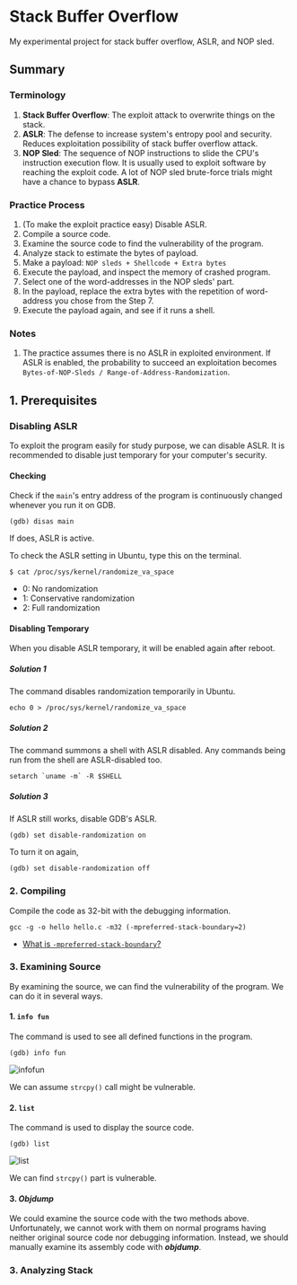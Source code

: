 # Stack Buffer Overflow
My experimental project for stack buffer overflow, ASLR, and NOP sled.

## Summary
### Terminology
1. **Stack Buffer Overflow**: The exploit attack to overwrite things on the stack.
2. **ASLR**: The defense to increase system's entropy pool and security. Reduces exploitation possibility of stack buffer overflow attack.
3. **NOP Sled**: The sequence of NOP instructions to slide the CPU's instruction execution flow. It is usually used to exploit software by reaching the exploit code. A lot of NOP sled brute-force trials might have a chance to bypass **ASLR**.

### Practice Process
1. (To make the exploit practice easy) Disable ASLR.
2. Compile a source code.
3. Examine the source code to find the vulnerability of the program.
4. Analyze stack to estimate the bytes of payload.
5. Make a payload: `NOP sleds + Shellcode + Extra bytes`
6. Execute the payload, and inspect the memory of crashed program.
7. Select one of the word-addresses in the NOP sleds' part.
8. In the payload, replace the extra bytes with the repetition of word-address you chose from the Step 7.
9. Execute the payload again, and see if it runs a shell.

### Notes
1. The practice assumes there is no ASLR in exploited environment. If ASLR is enabled, the probability to succeed an exploitation becomes `Bytes-of-NOP-Sleds / Range-of-Address-Randomization`.

## 1. Prerequisites
### Disabling ASLR
To exploit the program easily for study purpose, we can disable ASLR. It is recommended to disable just temporary for your computer's security.

#### Checking
Check if the `main`'s entry address of the program is continuously changed whenever you run it on GDB.

    (gdb) disas main

If does, ASLR is active.

To check the ASLR setting in Ubuntu, type this on the terminal.
      
    $ cat /proc/sys/kernel/randomize_va_space

* 0: No randomization
* 1: Conservative randomization
* 2: Full randomization

#### Disabling Temporary
When you disable ASLR temporary, it will be enabled again after reboot.

##### Solution 1
The command disables randomization temporarily in Ubuntu.

    echo 0 > /proc/sys/kernel/randomize_va_space

##### Solution 2
The command summons a shell with ASLR disabled. Any commands being run from the shell are ASLR-disabled too.

    setarch `uname -m` -R $SHELL

##### Solution 3
If ASLR still works, disable GDB's ASLR.

    (gdb) set disable-randomization on

To turn it on again,

    (gdb) set disable-randomization off

### 2. Compiling
Compile the code as 32-bit with the debugging information.

    gcc -g -o hello hello.c -m32 (-mpreferred-stack-boundary=2)

* [What is `-mpreferred-stack-boundary`?](https://github.com/reruo321/CPP-Self-Study/blob/master/CS/Assembly/GCC/-mpreferred-stack-boundary/README.md)

### 3. Examining Source
By examining the source, we can find the vulnerability of the program. We can do it in several ways.

#### 1. `info fun`
The command is used to see all defined functions in the program.

    (gdb) info fun

![infofun](https://github.com/reruo321/OS-Self-Study/assets/48712088/00a9bd56-635f-4b13-a59a-6199b63265e1)

We can assume `strcpy()` call might be vulnerable.

#### 2. `list`
The command is used to display the source code.

    (gdb) list

![list](https://github.com/reruo321/OS-Self-Study/assets/48712088/3b5dc9d7-ef78-464f-a0bc-33d0a4fbd03d)

We can find `strcpy()` part is vulnerable.

#### 3. *Objdump*
We could examine the source code with the two methods above. Unfortunately, we cannot work with them on normal programs having neither original source code nor debugging information. Instead, we should manually examine its assembly code with ***objdump***.

### 3. Analyzing Stack
